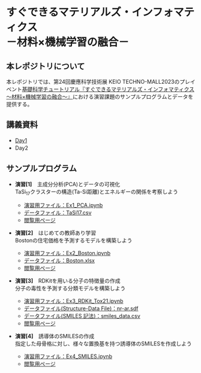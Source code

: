 # すぐできるマテリアルズ・インフォマティクス <br> －材料×機械学習の融合－　

## 本レポジトリについて
本レポジトリでは、第24回慶應科学技術展 KEIO TECHNO-MALL2023のプレイベント[基礎科学チュートリアル『すぐできるマテリアルズ・インフォマティクス～材料×機械学習の融合～』](https://www.kll.keio.ac.jp/ktm/pre/500/)における演習課題のサンプルプログラムとデータを提供する。

## 講義資料
- [Day1](基礎科学チュートリアル2023_Day1_配布資料.pdf)　
- Day2　　
## サンプルプログラム
- **演習[1]**　主成分分析(PCA)とデータの可視化 <br>
  TaSi<sub>17</sub>クラスターの構造(Ta-Si距離)とエネルギーの関係を考察しよう
  + [演習用ファイル：Ex1_PCA.ipynb](notebook_exercise/Ex1_PCA.ipynb)
  + [データファイル：TaSi17.csv](data/TaSi17.csv)
  + [閲覧用ページ](notebook/Ex1_PCA_forView.ipynb)　<br>
    
- **演習[2]**　はじめての教師あり学習 <br>
  Bostonの住宅価格を予測するモデルを構築しよう <br>
  * [演習用ファイル：Ex2_Boston.ipynb](notebook_exercise/Ex2_Boston.ipynb)
  * [データファイル：Boston.xlsx](data/Boston.xlsx)
  * [閲覧用ページ](notebook/Ex2_Boston_forView.ipynb)　<br>
  
- **演習[3]**　RDKitを用いる分子の特徴量の作成  <br>
  分子の毒性を予測する分類モデルを構築しよう <br>
  * [演習用ファイル：Ex3_RDKit_Tox21.ipynb](notebook_exercise/Ex3_RDKit_Tox21.ipynb)
  * [データファイル(Structure-Data File)：nr-ar.sdf](data/nr-ar.sdf)
  * [データファイル(SMILES 記法)：smiles_data.csv](data/smiles_data.csv)
  * [閲覧用ページ](notebook/Ex3_RDKit_Tox21_forView.ipynb)　<br>
  
- **演習[4]**　誘導体のSMILESの作成  <br>
  指定した母骨格に対し、様々な置換基を持つ誘導体のSMILESを作成しよう <br>
  * [演習用ファイル：Ex4_SMILES.ipynb](notebook_exercise/Ex4_SMILES.ipynb)
  * [閲覧用ページ](notebook/Ex4_SMILES_forView.ipynb)　<br>
